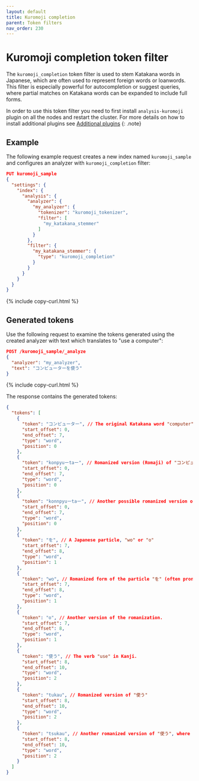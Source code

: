 ```yaml
---
layout: default
title: Kuromoji completion
parent: Token filters
nav_order: 230
---
```


# Kuromoji completion token filter

The `kuromoji_completion` token filter is used to stem Katakana words in Japanese, which are often used to represent foreign words or loanwords. This filter is especially powerful for autocompletion or suggest queries, where partial matches on Katakana words can be expanded to include full forms.

In order to use this token filter you need to first install `analysis-kuromoji` plugin on all the nodes and restart the cluster. For more details on how to install additional  plugins see [Additional plugins]({{site.url}}{{site.baseurl}}/install-and-configure/additional-plugins/index/)
{: .note}

## Example

The following example request creates a new index named `kuromoji_sample` and configures an analyzer with `kuromoji_completion` filter:

```json
PUT kuromoji_sample
{
  "settings": {
    "index": {
      "analysis": {
        "analyzer": {
          "my_analyzer": {
            "tokenizer": "kuromoji_tokenizer",
            "filter": [
              "my_katakana_stemmer"
            ]
          }
        },
        "filter": {
          "my_katakana_stemmer": {
            "type": "kuromoji_completion"
          }
        }
      }
    }
  }
}
```
{% include copy-curl.html %}

## Generated tokens

Use the following request to examine the tokens generated using the created analyzer with text which translates to "use a computer":

```json
POST /kuromoji_sample/_analyze
{
  "analyzer": "my_analyzer",
  "text": "コンピューターを使う"
}
```
{% include copy-curl.html %}

The response contains the generated tokens:

```json
{
  "tokens": [
    {
      "token": "コンピューター", // The original Katakana word "computer".
      "start_offset": 0,
      "end_offset": 7,
      "type": "word",
      "position": 0
    },
    {
      "token": "konpyuーtaー", // Romanized version (Romaji) of "コンピューター".
      "start_offset": 0,
      "end_offset": 7,
      "type": "word",
      "position": 0
    },
    {
      "token": "konnpyuーtaー", // Another possible romanized version of "コンピューター" (with a slight variation in the spelling).
      "start_offset": 0,
      "end_offset": 7,
      "type": "word",
      "position": 0
    },
    {
      "token": "を", // A Japanese particle, "wo" or "o"
      "start_offset": 7,
      "end_offset": 8,
      "type": "word",
      "position": 1
    },
    {
      "token": "wo", // Romanized form of the particle "を" (often pronounced as "o").
      "start_offset": 7,
      "end_offset": 8,
      "type": "word",
      "position": 1
    },
    {
      "token": "o", // Another version of the romanization.
      "start_offset": 7,
      "end_offset": 8,
      "type": "word",
      "position": 1
    },
    {
      "token": "使う", // The verb "use" in Kanji.
      "start_offset": 8,
      "end_offset": 10,
      "type": "word",
      "position": 2
    },
    {
      "token": "tukau", // Romanized version of "使う"
      "start_offset": 8,
      "end_offset": 10,
      "type": "word",
      "position": 2
    },
    {
      "token": "tsukau", // Another romanized version of "使う", where "tsu" is more phonetically correct
      "start_offset": 8,
      "end_offset": 10,
      "type": "word",
      "position": 2
    }
  ]
}
```